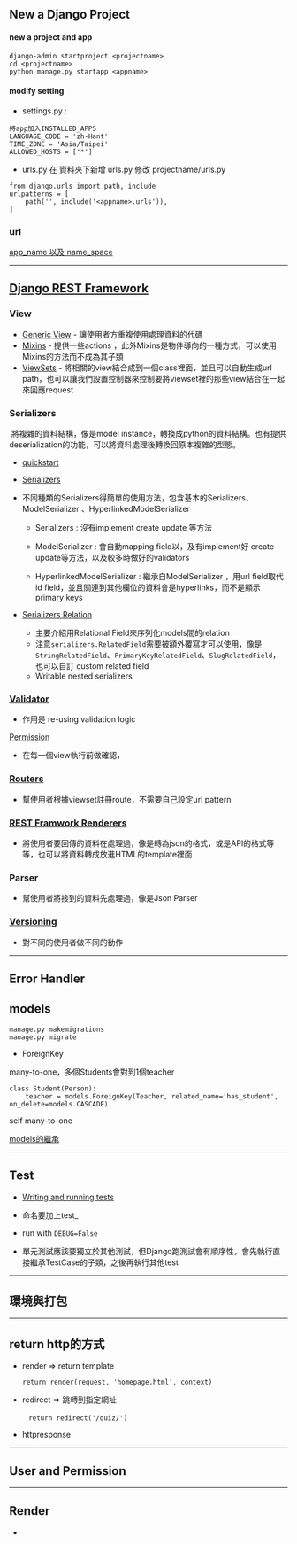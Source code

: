 ## New a Django Project

#### new a project and app
```
django-admin startproject <projectname>
cd <projectname>
python manage.py startapp <appname>
```

#### modify setting
* settings.py : 
```
將app加入INSTALLED_APPS
LANGUAGE_CODE = 'zh-Hant'
TIME_ZONE = 'Asia/Taipei'
ALLOWED_HOSTS = ['*']
```
* urls.py
在 <appname> 資料夾下新增 urls.py
修改 projectname/urls.py
```
from django.urls import path, include
urlpatterns = [
    path('', include('<appname>.urls')),
]
```



### url

[app_name 以及 name_space](https://ithelp.ithome.com.tw/articles/10204796)

----------------------------

## [Django REST Framework](https://www.django-rest-framework.org/)

### View

* [Generic View](https://www.django-rest-framework.org/api-guide/generic-views/) - 讓使用者方重複使用處理資料的代碼
* [Mixins](https://www.django-rest-framework.org/api-guide/generic-views/#mixins) - 提供一些actions ，此外Mixins是物件導向的一種方式，可以使用Mixins的方法而不成為其子類
* [ViewSets](https://www.django-rest-framework.org/api-guide/viewsets/) - 將相關的view結合成到一個class裡面，並且可以自動生成url path，也可以讓我們設置控制器來控制要將viewset裡的那些view結合在一起來回應request

### Serializers

​    將複雜的資料結構，像是model instance，轉換成python的資料結構。也有提供deserialization的功能，可以將資料處理後轉換回原本複雜的型態。

* [quickstart](https://www.django-rest-framework.org/tutorial/quickstart/#quickstart)

* [Serializers](https://www.django-rest-framework.org/api-guide/serializers/)
   
* 不同種類的Serializers得簡單的使用方法，包含基本的Serializers、ModelSerializer 、HyperlinkedModelSerializer
   
     * Serializers : 沒有implement create update 等方法
   
     * ModelSerializer : 會自動mapping field以，及有implement好 create update等方法，以及較多時做好的validators
   
     * HyperlinkedModelSerializer : 繼承自ModelSerializer ，用url field取代id field，並且關連到其他欄位的資料會是hyperlinks，而不是顯示primary keys
   
       
   
* [Serializers Relation](https://www.django-rest-framework.org/api-guide/relations/)
  * 主要介紹用Relational Field來序列化models間的relation
  * 注意`serializers.RelatedField`需要被額外覆寫才可以使用，像是`StringRelatedField`、`PrimaryKeyRelatedField`、`SlugRelatedField`，也可以自訂 custom related field
  * Writable nested serializers

### [Validator](https://www.django-rest-framework.org/api-guide/validators/)

* 作用是 re-using validation logic

[Permission](https://www.django-rest-framework.org/api-guide/permissions/)

* 在每一個view執行前做確認，

### [Routers](https://www.django-rest-framework.org/api-guide/routers/)

* 幫使用者根據viewset註冊route，不需要自己設定url pattern

### [REST Framwork Renderers](https://www.django-rest-framework.org/api-guide/renderers/#renderers) 

* 將使用者要回傳的資料在處理過，像是轉為json的格式，或是API的格式等等，也可以將資料轉成放進HTML的template裡面

### Parser

* 幫使用者將接到的資料先處理過，像是Json Parser

### [Versioning](https://www.django-rest-framework.org/api-guide/versioning/#versioning)

* 對不同的使用者做不同的動作

  

-------------------------------------------

## Error  Handler

## models

```
manage.py makemigrations
manage.py migrate
```
* ForeignKey

 many-to-one，多個Students會對到1個teacher 
```
class Student(Person):
    teacher = models.ForeignKey(Teacher, related_name='has_student', on_delete=models.CASCADE)
```
self many-to-one

[models的繼承](https://kknews.cc/zh-tw/code/5vgqlv2.html)

-----------------------------

## Test

* [Writing and running tests](https://docs.djangoproject.com/en/3.1/topics/testing/overview/)
* 命名要加上test_
  
*  run with `DEBUG=False`
  
* 單元測試應該要獨立於其他測試，但Django跑測試會有順序性，會先執行直接繼承TestCase的子類，之後再執行其他test

-----------

## 環境與打包

---------------

## return http的方式

* render => return template 

  ```return render(request, 'homepage.html', context)```

* redirect => 跳轉到指定網址

  ​	``` return redirect('/quiz/')```

* httpresponse

----------------------

## User and Permission

-----------------------

## Render

* 

